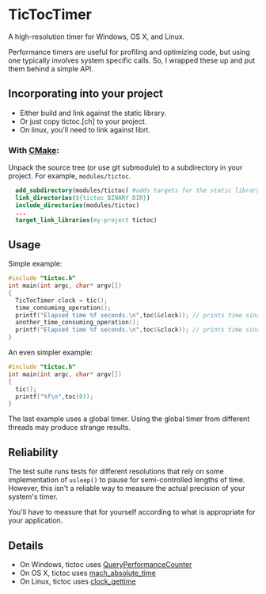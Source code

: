 # TicTocTimer

A high-resolution timer for Windows, OS X, and Linux.

Performance timers are useful for profiling and optimizing code, 
but using one typically involves system specific calls.  So, I
wrapped these up and put them behind a simple API.

## Incorporating into your project

 - Either build and link against the static library.
 - Or just copy tictoc.[ch] to your project.
 - On linux, you'll need to link against librt.

### With [CMake][4]:

 Unpack the source tree (or use git submodule) to a subdirectory in your project.
 For example, `modules/tictoc`.
```cmake
  add_subdirectory(modules/tictoc) #adds targets for the static library, tests, and docs
  link_directories(${tictoc_BINARY_DIR})
  include_directories(modules/tictoc)
  ...
  target_link_libraries(my-project tictoc)

```

## Usage

Simple example:

```c
#include "tictoc.h"
int main(int argc, char* argv[])
{ 
  TicTocTimer clock = tic();
  time_consuming_operation();
  printf("Elapsed time %f seconds.\n",toc(&clock)); // prints time since last tic()  
  another_time_consuming_operation();
  printf("Elapsed time %f seconds.\n",toc(&clock)); // prints time since last toc()
}
```

An even simpler example:

```c
#include "tictoc.h"
int main(int argc, char* argv[])
{ 
  tic();
  printf("%f\n",toc(0));
}
```

The last example uses a global timer.  Using the global timer from different threads 
may produce strange results.

## Reliability

The test suite runs tests for different resolutions that rely on some
implementation of `usleep()` to pause for semi-controlled lengths of 
time.  However, this isn't a reliable way to measure the actual 
precision of your system's timer.

You'll have to measure that for yourself according to what is appropriate for
your application.

## Details

* On Windows, tictoc uses [QueryPerformanceCounter][1]
* On OS X, tictoc uses [mach_absolute_time][2]
* On Linux, tictoc uses [clock_gettime][3]

[1]: http://msdn.microsoft.com/en-us/library/windows/desktop/ms644904(v=vs.85).aspx
[2]: https://developer.apple.com/library/mac/#documentation/Darwin/Conceptual/KernelProgramming/services/services.html
[3]: http://www.tin.org/bin/man.cgi?section=3&topic=clock_gettime
[4]: http://www.cmake.org/
